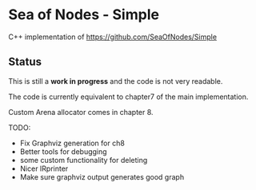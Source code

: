 # Sea of Nodes - Simple

C++ implementation of https://github.com/SeaOfNodes/Simple

## Status

This is still a **work in progress** and the code is not very readable.

The code is currently equivalent to chapter7 of the main implementation.

Custom Arena allocator comes in chapter 8.

TODO:
 - Fix Graphviz generation for ch8
 - Better tools for debugging
 - some custom functionality for deleting
 - Nicer IRprinter
 - Make sure graphviz output generates good graph
